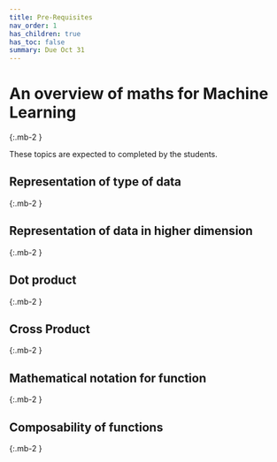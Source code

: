 ```yaml
---
title: Pre-Requisites
nav_order: 1
has_children: true
has_toc: false
summary: Due Oct 31
---
```


# An overview of maths for Machine Learning
{:.mb-2 }

These topics are expected to completed by the students.

## Representation of type of data
{:.mb-2 }

## Representation of data in higher dimension
{:.mb-2 }

## Dot product
{:.mb-2 }

## Cross Product
{:.mb-2 }

## Mathematical notation for function
{:.mb-2 }

## Composability of functions
{:.mb-2 }
